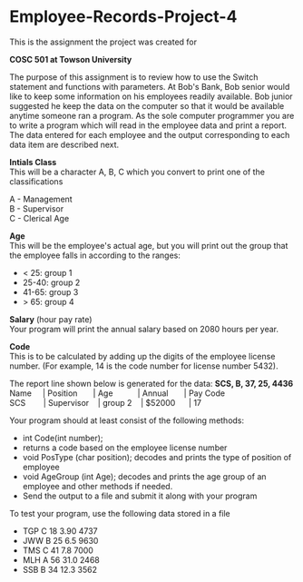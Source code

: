 # Employee-Records-Project-4

This is the assignment the project was created for 

**COSC 501 at Towson University**

The purpose of this assignment is to review how to use  the Switch statement and functions with parameters.    At Bob's Bank, Bob senior would like to keep some information on his employees readily available. Bob junior suggested he keep the data on the computer so that it would be available anytime someone ran a program. As the sole computer programmer you are to write a program which will read in the employee data and print a report. The data entered for each employee and the output corresponding to each data item are described next. 
   
**Intials Class** <br>
This will be a character A, B, C which you convert to print one of the classifications      

A - Management      
B - Supervisor      
C - Clerical Age    

**Age** <br>
This will be the employee's actual age, but you will print out the group that the employee falls in according to the ranges:
* < 25:   group 1      
* 25-40:  group 2      
* 41-65:  group 3      
* \> 65:   group 4 

**Salary** (hour pay rate)        
Your program will print the annual salary based on 2080 hours per year. 

**Code**    
This is to be calculated by adding up the digits of the employee license number. (For     example, 14 is the code number for license      number 5432). 

The report line shown below is generated for the data: 
**SCS, B, 37, 25, 4436**  <br> 
Name &nbsp; &nbsp; | Position  &nbsp; &nbsp; &nbsp; | Age &nbsp; &nbsp; &nbsp; &nbsp; &nbsp;   | Annual &nbsp; &nbsp; &nbsp; | Pay Code <br> 
SCS  &nbsp; &nbsp; &nbsp; &nbsp;| Supervisor &nbsp; &nbsp;| group 2 &nbsp; &nbsp;|  $52000 &nbsp; &nbsp; &nbsp;|      17 
 
Your program should at least consist of the following methods:   
* int Code(int number);      
* returns a code based on the employee license number   
* void  PosType (char position);       decodes and prints the type of position of employee   
* void  AgeGroup (int Age);       decodes and prints the age group of an employee  and other methods if needed.   
* Send the output to a file and submit it along with your program 

To test  your program, use the following data stored in a file      
* TGP C  18 3.90 4737     
* JWW B  25 6.5  9630     
* TMS C  41 7.8  7000 
* MLH A  56 31.0 2468     
* SSB B  34 12.3 3562 
 
